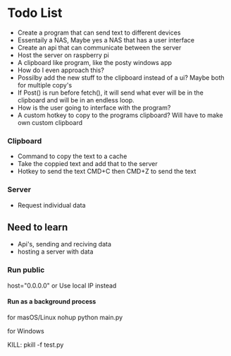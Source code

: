 # Todo List
  - Create a program that can send text to different devices
  - Essentaily a NAS, Maybe yes a NAS that has a user interface
  - Create an api that can communicate between the server
  - Host the server on raspberry pi
  - A clipboard like program, like the posty windows app
  - How do I even approach this?
  - Possilby add the new stuff to the clipboard instead of a ui? Maybe both for multiple copy's
  - If Post() is run before fetch(), it will send what ever will be in the clipboard and will
    be in an endless loop.
  - How is the user going to interface with the program?
  -   A custom hotkey to copy to the programs clipboard?
        Will have to make own custom clipboard

### Clipboard
  - Command to copy the text to a cache
  - Take the coppied text and add that to the server
  - Hotkey to send the text
      CMD+C then CMD+Z to send the text

### Server
  - Request individual data

## Need to learn
  - Api's, sending and reciving data
  - hosting a server with data

### Run public
host="0.0.0.0"
or
Use local IP instead

#### Run as a background process
for masOS/Linux
nohup python main.py

for Windows

KILL:
pkill -f test.py
